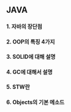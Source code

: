 ## JAVA

#### 1. 자바의 장단점
#### 2. OOP의 특징 4가지
#### 3. SOLID에 대해 설명
#### 4. GC에 대해서 설명
#### 5. STW란
#### 6. Objects의 기본 메소드
